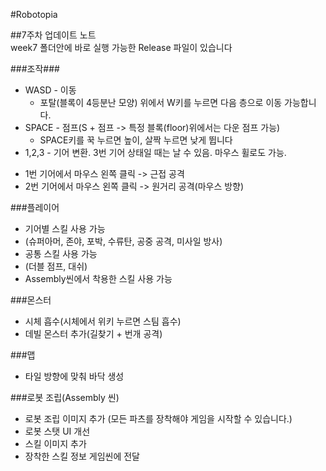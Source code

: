 #Robotopia  

##7주차 업데이트 노트  
week7 폴더안에 바로 실행 가능한 Release 파일이 있습니다  

###조작###
- WASD - 이동  
  * 포탈(블록이 4등분난 모양) 위에서 W키를 누르면 다음 층으로 이동 가능합니다. 
- SPACE - 점프(S + 점프 -> 특정 블록(floor)위에서는 다운 점프 가능) 
  * SPACE키를 꾹 누르면 높이, 살짝 누르면 낮게 뜁니다
- 1,2,3 - 기어 변환. 3번 기어 상태일 때는 날 수 있음. 마우스 휠로도 가능.
 * 1번 기어에서 마우스 왼쪽 클릭 -> 근접 공격
 * 2번 기어에서 마우스 왼쪽 클릭 -> 원거리 공격(마우스 방향)

###플레이어
- 기어별 스킬 사용 가능
- (슈퍼아머, 존야, 포박, 수류탄, 공중 공격, 미사일 방사)
- 공통 스킬 사용 가능
- (더블 점프, 대쉬)
- Assembly씬에서 착용한 스킬 사용 가능

###몬스터
- 시체 흡수(시체에서 위키 누르면 스팀 흡수)
- 데빌 몬스터 추가(길찾기 +  번개 공격)

###맵
- 타일 방향에 맞춰 바닥 생성

###로봇 조립(Assembly 씬)
- 로봇 조립 이미지 추가 (모든 파츠를 장착해야 게임을 시작할 수 있습니다.)
- 로봇 스탯 UI 개선
- 스킬 이미지 추가
- 장착한 스킬 정보 게임씬에 전달
